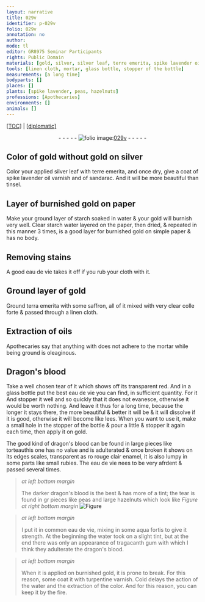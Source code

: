 ```yaml
---
layout: narrative
title: 029v
identifier: p-029v
folio: 029v
annotation: no
author:
mode: tl
editor: GR8975 Seminar Participants
rights: Public Domain
materials: [gold, silver, silver leaf, terre emerita, spike lavender oil varnish, sandarac, tinsel, burnished gold, paper, starch, water, Clear starch water, eau de vie, cloth, terra emerita, saffron, colle forte, linen, oils, Dragon's blood, glass, lees, dragon's blood, torteau, rouge clair enamel, rubies, peas, hazelnuts, common eau de vie, aqua fortis, tragacanth gum, turpentine varnish]
tools: [linen cloth, mortar, glass bottle, stopper of the bottle]
measurements: [a long time]
bodyparts: []
places: []
plants: [spike lavender, peas, hazelnuts]
professions: [Apothecaries]
environments: []
animals: []
---
```


<p><a href="{{ site.baseurl }}/translation/">[TOC]</a> | <a href="{{ site.baseurl }}/texts/p-029v_tc/">[diplomatic]</a></p><div class="folio" align="center">- - - - - <a href="http://gallica.bnf.fr/ark:/12148/btv1b10500001g/f64.item" target="_blank"><img src="https://cu-mkp.github.io/2017-workshop-edition/assets/photo-icon.png" alt="folio image: " style="display:inline-block; margin-bottom:-3px;"/>029v</a> - - - - - </div>  
  

## Color of gold without <span class="m">gold</span> on <span class="m">silver</span>

 
Color your applied <span class="m">silver leaf</span> with <span class="m">terre emerita</span>, and once dry, give a coat of <span class="m"><span class="pa">spike lavender</span> oil varnish</span> and of <span class="m">sandarac</span>. And it will be more beautiful than <span class="m">tinsel</span>.

 
  

## Layer of <span class="m">burnished gold</span> on <span class="m">paper</span>

 
Make your ground layer of <span class="m">starch</span> soaked in <span class="m">water</span> & your <span class="m">gold</span> will burnish very well. <span class="m">Clear starch water</span> layered on the <span class="m">paper</span>, then dried, & repeated in this manner 3 times, is a good layer for <span class="m">burnished gold</span> on simple <span class="m">paper</span> & has no body.

 
  

## Removing stains

 
A good <span class="m">eau de vie</span> takes it off if you rub your <span class="m">cloth</span> with it.

 
  

## Ground layer of <span class="m">gold</span>

 
Ground <span class="m">terra emerita</span> with some <span class="m">saffron</span>, all of it mixed with very clear <span class="m">colle forte</span> & passed through a <span class="tl"><span class="m">linen</span> cloth</span>.

 
  

## Extraction of <span class="m">oils</span>

 
<span class="pro">Apothecaries</span> say that anything with does not adhere to the <span class="tl">mortar</span> while being ground is oleaginous.

 
  

## <span class="m">Dragon's blood</span>

 
Take a well chosen tear of it which shows off its transparent red. And in a <span class="tl"><span class="m">glass</span> bottle</span> put the best <span class="m">eau de vie</span> you can find, in sufficient quantity. <span class="del">For it</span> And stopper it well and so quickly that it does not evanesce, otherwise it would be worth nothing. And leave it thus for <span class="ms">a long time</span>, because the longer it stays <span class="del">there</span>, the more beautiful & better it will be & it will dissolve if it is good, otherwise it will become like <span class="m">lees</span>. When you want to use it, make a small hole in the <span class="tl">stopper of the bottle</span> & pour a little & stopper it again each time, then apply it on <span class="m">gold</span>.
 
The good kind of <span class="m">dragon's blood</span> can be found in large pieces like <span class="m">torteau</span><span class="add">this one has no value and is adulterated</span> & once broken it shows on its edges scales, transparent as <span class="del">ro</span> <span class="m">rouge clair enamel</span>, it is also lumpy in some parts like small <span class="m">rubies</span>. The <span class="m">eau de vie</span> nees to be very afrdent & passed several times.
 
> *at left bottom margin*
> 
> 
>   The darker <span class="m">dragon's blood</span> is the best & has more of a tint; the tear is found in <span class="del">gr</span> pieces like <span class="m"><span class="pa">peas</span></span> and large <span class="m"><span class="pa">hazelnuts</span></span> which look like 
> *Figure*
> *at right bottom margin*
> <a href="https://drive.google.com/open?id=0B9-oNrvWdlO5cXJfWVlSSGlKOGs" target="_blank"><img src="https://cu-mkp.github.io/GR8975-edition/assets/photo-icon.png" alt="Figure" style="display:inline-block; margin-bottom:-3px;"/></a>
 
 
> *at left bottom margin*
> 
> 
>   I put it in <span class="m">common eau de vie</span>, mixing in some <span class="m">aqua fortis</span> to give it strength. At the beginning the <span class="m">water</span> took on a slight tint, but at the end there was only an appearance of <span class="m">tragacanth gum</span> with which I think they adulterate the <span class="m">dragon's blood</span>.
 
> *at left bottom margin*
> 
> 
>   When it is applied on <span class="m">burnished gold</span>, it is prone to break. For this reason, some coat it with <span class="m">turpentine varnish</span>. Cold delays the action of the <span class="m">water</span> and the extraction of the color. And for this reason, you can keep it by the fire.

